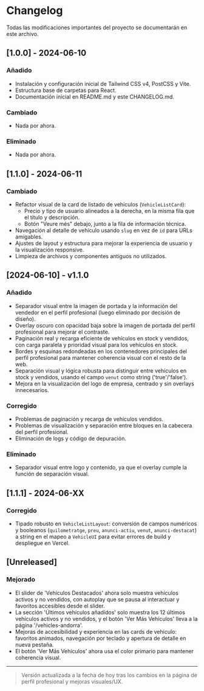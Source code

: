 # Changelog

Todas las modificaciones importantes del proyecto se documentarán en este archivo.

## [1.0.0] - 2024-06-10
### Añadido
- Instalación y configuración inicial de Tailwind CSS v4, PostCSS y Vite.
- Estructura base de carpetas para React.
- Documentación inicial en README.md y este CHANGELOG.md.

### Cambiado
- Nada por ahora.

### Eliminado
- Nada por ahora.

## [1.1.0] - 2024-06-11
### Cambiado
- Refactor visual de la card de listado de vehículos (`VehicleListCard`):
  - Precio y tipo de usuario alineados a la derecha, en la misma fila que el título y descripción.
  - Botón "Veure més" debajo, junto a la fila de información técnica.
- Navegación al detalle de vehículo usando `slug` en vez de `id` para URLs amigables.
- Ajustes de layout y estructura para mejorar la experiencia de usuario y la visualización responsive.
- Limpieza de archivos y componentes antiguos no utilizados.

## [2024-06-10] - v1.1.0

### Añadido
- Separador visual entre la imagen de portada y la información del vendedor en el perfil profesional (luego eliminado por decisión de diseño).
- Overlay oscuro con opacidad baja sobre la imagen de portada del perfil profesional para mejorar el contraste.
- Paginación real y recarga eficiente de vehículos en stock y vendidos, con carga paralela y prioridad visual para los vehículos en stock.
- Bordes y esquinas redondeadas en los contenedores principales del perfil profesional para mantener coherencia visual con el resto de la web.
- Separación visual y lógica robusta para distinguir entre vehículos en stock y vendidos, usando el campo `venut` como string ('true'/'false').
- Mejora en la visualización del logo de empresa, centrado y sin overlays innecesarios.

### Corregido
- Problemas de paginación y recarga de vehículos vendidos.
- Problemas de visualización y separación entre bloques en la cabecera del perfil profesional.
- Eliminación de logs y código de depuración.

### Eliminado
- Separador visual entre logo y contenido, ya que el overlay cumple la función de separación visual.

## [1.1.1] - 2024-06-XX
### Corregido
- Tipado robusto en `VehicleListLayout`: conversión de campos numéricos y booleanos (`quilometratge`, `preu`, `anunci-actiu`, `venut`, `anunci-destacat`) a string en el mapeo a `VehicleUI` para evitar errores de build y despliegue en Vercel.

## [Unreleased]
### Mejorado
- El slider de 'Vehículos Destacados' ahora solo muestra vehículos activos y no vendidos, con autoplay que se pausa al interactuar y favoritos accesibles desde el slider.
- La sección 'Últimos vehículos añadidos' solo muestra los 12 últimos vehículos activos y no vendidos, y el botón 'Ver Más Vehículos' lleva a la página '/vehicles-andorra'.
- Mejoras de accesibilidad y experiencia en las cards de vehículo: favoritos animados, navegación por teclado y apertura de detalle en nueva pestaña.
- El botón 'Ver Más Vehículos' ahora usa el color primario para mantener coherencia visual.

---

> Versión actualizada a la fecha de hoy tras los cambios en la página de perfil profesional y mejoras visuales/UX. 